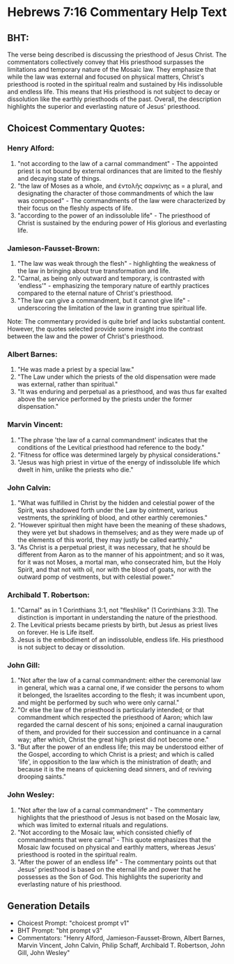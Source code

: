 # Hebrews 7:16 Commentary Help Text

## BHT:
The verse being described is discussing the priesthood of Jesus Christ. The commentators collectively convey that His priesthood surpasses the limitations and temporary nature of the Mosaic law. They emphasize that while the law was external and focused on physical matters, Christ's priesthood is rooted in the spiritual realm and sustained by His indissoluble and endless life. This means that His priesthood is not subject to decay or dissolution like the earthly priesthoods of the past. Overall, the description highlights the superior and everlasting nature of Jesus' priesthood.

## Choicest Commentary Quotes:
### Henry Alford:
1. "not according to the law of a carnal commandment" - The appointed priest is not bound by external ordinances that are limited to the fleshly and decaying state of things.
2. "the law of Moses as a whole, and ἐντολῆς σαρκίνης as = a plural, and designating the character of those commandments of which the law was composed" - The commandments of the law were characterized by their focus on the fleshly aspects of life.
3. "according to the power of an indissoluble life" - The priesthood of Christ is sustained by the enduring power of His glorious and everlasting life.

### Jamieson-Fausset-Brown:
1. "The law was weak through the flesh" - highlighting the weakness of the law in bringing about true transformation and life.
2. "Carnal, as being only outward and temporary, is contrasted with 'endless'" - emphasizing the temporary nature of earthly practices compared to the eternal nature of Christ's priesthood.
3. "The law can give a commandment, but it cannot give life" - underscoring the limitation of the law in granting true spiritual life.

Note: The commentary provided is quite brief and lacks substantial content. However, the quotes selected provide some insight into the contrast between the law and the power of Christ's priesthood.

### Albert Barnes:
1. "He was made a priest by a special law."
2. "The Law under which the priests of the old dispensation were made was external, rather than spiritual."
3. "It was enduring and perpetual as a priesthood, and was thus far exalted above the service performed by the priests under the former dispensation."

### Marvin Vincent:
1. "The phrase 'the law of a carnal commandment' indicates that the conditions of the Levitical priesthood had reference to the body." 
2. "Fitness for office was determined largely by physical considerations." 
3. "Jesus was high priest in virtue of the energy of indissoluble life which dwelt in him, unlike the priests who die."

### John Calvin:
1. "What was fulfilled in Christ by the hidden and celestial power of the Spirit, was shadowed forth under the Law by ointment, various vestments, the sprinkling of blood, and other earthly ceremonies."
2. "However spiritual then might have been the meaning of these shadows, they were yet but shadows in themselves; and as they were made up of the elements of this world, they may justly be called earthly."
3. "As Christ is a perpetual priest, it was necessary, that he should be different from Aaron as to the manner of his appointment; and so it was, for it was not Moses, a mortal man, who consecrated him, but the Holy Spirit, and that not with oil, nor with the blood of goats, nor with the outward pomp of vestments, but with celestial power."

### Archibald T. Robertson:
1. "Carnal" as in 1 Corinthians 3:1, not "fleshlike" (1 Corinthians 3:3). The distinction is important in understanding the nature of the priesthood.
2. The Levitical priests became priests by birth, but Jesus as priest lives on forever. He is Life itself.
3. Jesus is the embodiment of an indissoluble, endless life. His priesthood is not subject to decay or dissolution.

### John Gill:
1. "Not after the law of a carnal commandment: either the ceremonial law in general, which was a carnal one, if we consider the persons to whom it belonged, the Israelites according to the flesh; it was incumbent upon, and might be performed by such who were only carnal."
2. "Or else the law of the priesthood is particularly intended; or that commandment which respected the priesthood of Aaron; which law regarded the carnal descent of his sons; enjoined a carnal inauguration of them, and provided for their succession and continuance in a carnal way; after which, Christ the great high priest did not become one."
3. "But after the power of an endless life; this may be understood either of the Gospel, according to which Christ is a priest; and which is called 'life', in opposition to the law which is the ministration of death; and because it is the means of quickening dead sinners, and of reviving drooping saints."

### John Wesley:
1. "Not after the law of a carnal commandment" - The commentary highlights that the priesthood of Jesus is not based on the Mosaic law, which was limited to external rituals and regulations.
2. "Not according to the Mosaic law, which consisted chiefly of commandments that were carnal" - This quote emphasizes that the Mosaic law focused on physical and earthly matters, whereas Jesus' priesthood is rooted in the spiritual realm.
3. "After the power of an endless life" - The commentary points out that Jesus' priesthood is based on the eternal life and power that he possesses as the Son of God. This highlights the superiority and everlasting nature of his priesthood.


## Generation Details
- Choicest Prompt: "choicest prompt v1"
- BHT Prompt: "bht prompt v3"
- Commentators: "Henry Alford, Jamieson-Fausset-Brown, Albert Barnes, Marvin Vincent, John Calvin, Philip Schaff, Archibald T. Robertson, John Gill, John Wesley"
